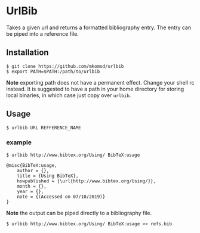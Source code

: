 
# UrlBib

Takes a given url and returns a formatted bibliography entry. The entry can be piped into a reference file.

## Installation

```
$ git clone https://github.com/mkomod/urlbib
$ export PATH=$PATH:/path/to/urlbib
```

**Note** exporting path does not have a permanent effect. Change your shell rc instead. It is suggested to have a path in your home directory for storing local binaries, in which case just copy over `urlbib`.


## Usage

```
$ urlbib URL REFFERENCE_NAME
```

### example

```
$ urlbib http://www.bibtex.org/Using/ BibTeX:usage

@misc{BibTeX:usage,
	author = {},
	title = {Using BibTeX},
	howpublished = {\url{http://www.bibtex.org/Using/}},
	month = {},
	year = {},
	note = {(Accessed on 07/10/2019)}
}

```

**Note** the output can be piped directly to a bibliography file. 

```
$ urlbib http://www.bibtex.org/Using/ BibTeX:usage >> refs.bib
```


